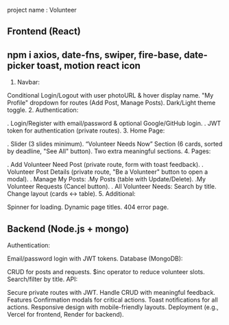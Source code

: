 project name : Volunteer

## Frontend (React)
 ## npm i axios, date-fns, swiper, fire-base, date-picker toast, motion react icon
1. Navbar:

Conditional Login/Logout with user photoURL & hover display name.
"My Profile" dropdown for routes (Add Post, Manage Posts).
Dark/Light theme toggle.
2. Authentication:

. Login/Register with email/password & optional Google/GitHub login.
. JWT token for authentication (private routes).
3. Home Page:

. Slider (3 slides minimum).
“Volunteer Needs Now” Section (6 cards, sorted by deadline, "See All" button).
Two extra meaningful sections.
4. Pages:

. Add Volunteer Need Post (private route, form with toast feedback).
. Volunteer Post Details (private route, "Be a Volunteer" button to open a modal).
. Manage My Posts:
.My Posts (table with Update/Delete).
.My Volunteer Requests (Cancel button).
. All Volunteer Needs:
Search by title.
Change layout (cards <-> table).
5. Additional:

Spinner for loading.
Dynamic page titles.
404 error page.
## Backend (Node.js + mongo)
Authentication:

Email/password login with JWT tokens.
Database (MongoDB):

CRUD for posts and requests.
$inc operator to reduce volunteer slots.
Search/filter by title.
API:

Secure private routes with JWT.
Handle CRUD with meaningful feedback.
Features
Confirmation modals for critical actions.
Toast notifications for all actions.
Responsive design with mobile-friendly layouts.
Deployment (e.g., Vercel for frontend, Render for backend).


